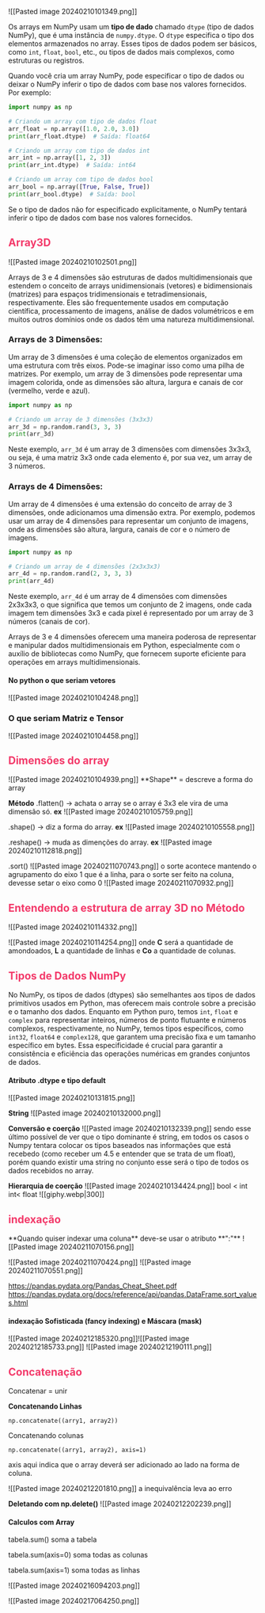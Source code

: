 ![[Pasted image 20240210101349.png]]

Os arrays em NumPy usam um **tipo de dado** chamado `dtype` (tipo de dados NumPy), que é uma instância de `numpy.dtype`. O `dtype` especifica o tipo dos elementos armazenados no array. Esses tipos de dados podem ser básicos, como `int`, `float`, `bool`, etc., ou tipos de dados mais complexos, como estruturas ou registros.

Quando você cria um array NumPy, pode especificar o tipo de dados ou deixar o NumPy inferir o tipo de dados com base nos valores fornecidos. Por exemplo:

```python
import numpy as np

# Criando um array com tipo de dados float
arr_float = np.array([1.0, 2.0, 3.0])
print(arr_float.dtype)  # Saída: float64

# Criando um array com tipo de dados int
arr_int = np.array([1, 2, 3])
print(arr_int.dtype)  # Saída: int64

# Criando um array com tipo de dados bool
arr_bool = np.array([True, False, True])
print(arr_bool.dtype)  # Saída: bool
```

Se o tipo de dados não for especificado explicitamente, o NumPy tentará inferir o tipo de dados com base nos valores fornecidos.

<h2 style="color: #F33A6A">Array3D</h2>
![[Pasted image 20240210102501.png]]

Arrays de 3 e 4 dimensões são estruturas de dados multidimensionais que estendem o conceito de arrays unidimensionais (vetores) e bidimensionais (matrizes) para espaços tridimensionais e tetradimensionais, respectivamente. Eles são frequentemente usados em computação científica, processamento de imagens, análise de dados volumétricos e em muitos outros domínios onde os dados têm uma natureza multidimensional.

### Arrays de 3 Dimensões:

Um array de 3 dimensões é uma coleção de elementos organizados em uma estrutura com três eixos. Pode-se imaginar isso como uma pilha de matrizes. Por exemplo, um array de 3 dimensões pode representar uma imagem colorida, onde as dimensões são altura, largura e canais de cor (vermelho, verde e azul).

```python
import numpy as np

# Criando um array de 3 dimensões (3x3x3)
arr_3d = np.random.rand(3, 3, 3)
print(arr_3d)
```

Neste exemplo, `arr_3d` é um array de 3 dimensões com dimensões 3x3x3, ou seja, é uma matriz 3x3 onde cada elemento é, por sua vez, um array de 3 números.

### Arrays de 4 Dimensões:

Um array de 4 dimensões é uma extensão do conceito de array de 3 dimensões, onde adicionamos uma dimensão extra. Por exemplo, podemos usar um array de 4 dimensões para representar um conjunto de imagens, onde as dimensões são altura, largura, canais de cor e o número de imagens.

```python
import numpy as np

# Criando um array de 4 dimensões (2x3x3x3)
arr_4d = np.random.rand(2, 3, 3, 3)
print(arr_4d)
```

Neste exemplo, `arr_4d` é um array de 4 dimensões com dimensões 2x3x3x3, o que significa que temos um conjunto de 2 imagens, onde cada imagem tem dimensões 3x3 e cada pixel é representado por um array de 3 números (canais de cor).

Arrays de 3 e 4 dimensões oferecem uma maneira poderosa de representar e manipular dados multidimensionais em Python, especialmente com o auxílio de bibliotecas como NumPy, que fornecem suporte eficiente para operações em arrays multidimensionais.
#### No python o que seriam vetores
![[Pasted image 20240210104248.png]]
### O que seriam Matriz e Tensor
![[Pasted image 20240210104458.png]]

<h2 style="color: #F33A6A">Dimensões do array</h2>
![[Pasted image 20240210104939.png]]
**Shape** = descreve a forma do array

**Método** 
.flatten() -> achata o array se o array é 3x3 ele vira de uma dimensão só.
**ex**
![[Pasted image 20240210105759.png]]

.shape() -> diz a forma do array.
**ex**
![[Pasted image 20240210105558.png]]

.reshape() -> muda as dimenções do array.
**ex**
![[Pasted image 20240210112818.png]]

.sort()
![[Pasted image 20240211070743.png]]
o sorte acontece mantendo o agrupamento do eixo 1 que é a linha, para o sorte ser feito na coluna, devesse setar o eixo como 0
![[Pasted image 20240211070932.png]]

<h2 style="color: #F33A6A">Entendendo a estrutura de array 3D no Método</h2>
![[Pasted image 20240210114332.png]]

![[Pasted image 20240210114254.png]]
onde **C** será a quantidade de amondoados, **L** a quantidade de linhas e **Co** a quantidade de colunas.

<h2 style="color: #F33A6A">Tipos de Dados NumPy</h2>

No NumPy, os tipos de dados (dtypes) são semelhantes aos tipos de dados primitivos usados em Python, mas oferecem mais controle sobre a precisão e o tamanho dos dados. Enquanto em Python puro, temos `int`, `float` e `complex` para representar inteiros, números de ponto flutuante e números complexos, respectivamente, no NumPy, temos tipos específicos, como `int32`, `float64` e `complex128`, que garantem uma precisão fixa e um tamanho específico em bytes. Essa especificidade é crucial para garantir a consistência e eficiência das operações numéricas em grandes conjuntos de dados.

#### Atributo .dtype e tipo default
![[Pasted image 20240210131815.png]]

**String**
![[Pasted image 20240210132000.png]]

**Conversão e coerção**
![[Pasted image 20240210132339.png]]
sendo esse último possível de ver que o tipo dominante é string, em todos os casos o Numpy tentara colocar os tipos baseados nas informações que está recebedo (como receber um 4.5 e entender que se trata de um float), porém quando existir uma string no conjunto esse será o tipo de todos os dados recebidos no array.

**Hierarquia de coerção**
![[Pasted image 20240210134424.png]]
bool < int
int< float
![[giphy.webp|300]]

<h2 style="color: #F33A6A">indexação</h2>
**Quando quiser indexar uma coluna** deve-se usar o atributo **":"**
![[Pasted image 20240211070156.png]]

![[Pasted image 20240211070424.png]]
![[Pasted image 20240211070551.png]]

https://pandas.pydata.org/Pandas_Cheat_Sheet.pdf
https://pandas.pydata.org/docs/reference/api/pandas.DataFrame.sort_values.html

#### indexação Sofisticada (fancy indexing) e Máscara (mask)
![[Pasted image 20240212185320.png]]![[Pasted image 20240212185733.png]]
![[Pasted image 20240212190111.png]]

<h2 style="color: #F33A6A">Concatenação</h2>
Concatenar = unir

**Concatenando Linhas**
```
np.concatenate((arry1, array2))
```

Concatenando colunas
```
np.concatenate((arry1, array2), axis=1)
```
axis aqui indica que o array deverá ser adicionado ao lado na forma de coluna.

![[Pasted image 20240212201810.png]]
a inequivalência leva ao erro

**Deletando com np.delete()**
![[Pasted image 20240212202239.png]]

#### Calculos com Array
tabela.sum()
soma a tabela

tabela.sum(axis=0)
soma todas as colunas

tabela.sum(axis=1)
soma todas as linhas


![[Pasted image 20240216094203.png]]

![[Pasted image 20240217064250.png]]